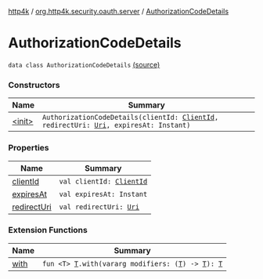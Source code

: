[http4k](../../index.md) / [org.http4k.security.oauth.server](../index.md) / [AuthorizationCodeDetails](./index.md)

# AuthorizationCodeDetails

`data class AuthorizationCodeDetails` [(source)](https://github.com/http4k/http4k/blob/master/http4k-security-oauth/src/main/kotlin/org/http4k/security/oauth/server/AuthorizationCodes.kt#L30)

### Constructors

| Name | Summary |
|---|---|
| [&lt;init&gt;](-init-.md) | `AuthorizationCodeDetails(clientId: `[`ClientId`](../-client-id/index.md)`, redirectUri: `[`Uri`](../../org.http4k.core/-uri/index.md)`, expiresAt: Instant)` |

### Properties

| Name | Summary |
|---|---|
| [clientId](client-id.md) | `val clientId: `[`ClientId`](../-client-id/index.md) |
| [expiresAt](expires-at.md) | `val expiresAt: Instant` |
| [redirectUri](redirect-uri.md) | `val redirectUri: `[`Uri`](../../org.http4k.core/-uri/index.md) |

### Extension Functions

| Name | Summary |
|---|---|
| [with](../../org.http4k.core/with.md) | `fun <T> `[`T`](../../org.http4k.core/with.md#T)`.with(vararg modifiers: (`[`T`](../../org.http4k.core/with.md#T)`) -> `[`T`](../../org.http4k.core/with.md#T)`): `[`T`](../../org.http4k.core/with.md#T) |
